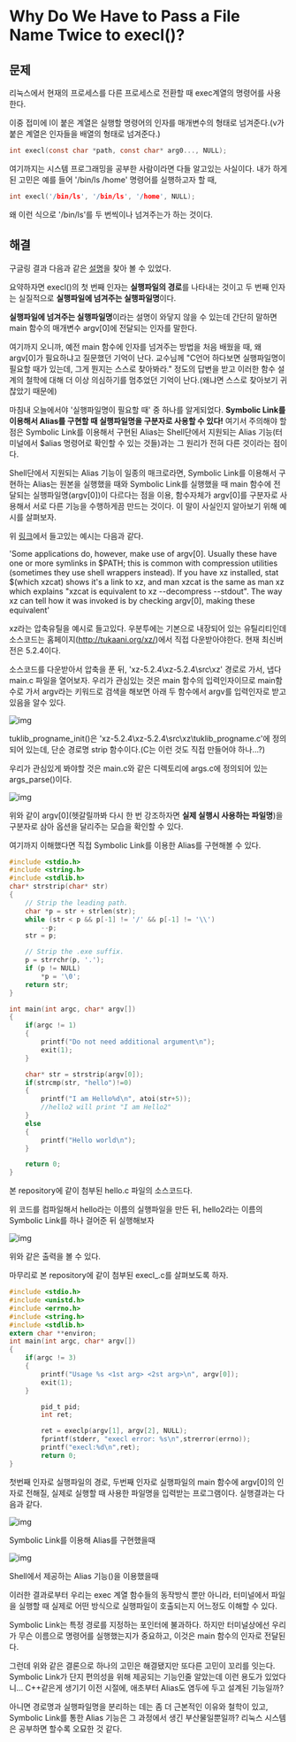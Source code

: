 # Why Do We Have to Pass a File Name Twice to execl()?

## 문제

리눅스에서 현재의 프로세스를 다른 프로세스로 전환할 때 exec계열의 명령어를 사용한다.



이중 접미에 l이 붙은 계열은 실행할 명령어의 인자를 매개변수의 형태로 넘겨준다.(v가 붙은 계열은 인자들을 배열의 형태로 넘겨준다.)

```c
int execl(const char *path, const char* arg0..., NULL);
```
여기까지는 시스템 프로그래밍을 공부한 사람이라면 다들 알고있는 사실이다. 내가 하게된 고민은 예를 들어 '/bin/ls /home' 명령어를 실행하고자 할 때,


```c
int execl('/bin/ls', '/bin/ls', '/home', NULL);
```
왜 이런 식으로 '/bin/ls'를 두 번씩이나 넘겨주는가 하는 것이다.



## 해결

구글링 결과 다음과 같은 [설명](https://unix.stackexchange.com/questions/187666/why-do-we-have-to-pass-the-file-name-twice-in-exec-functions)을 찾아 볼 수 있었다.



요약하자면 execl()의 첫 번째 인자는 **실행파일의 경로**를 나타내는 것이고 두 번째 인자는 실질적으로 **실행파일에 넘겨주는 실행파일명**이다.



**실행파일에 넘겨주는 실행파일명**이라는 설명이 와닿지 않을 수 있는데 간단히 말하면 main 함수의 매개변수 argv[0]에 전달되는 인자를 말한다.



여기까지 오니까, 예전 main 함수에 인자를 넘겨주는 방법을 처음 배웠을 때, 왜 argv[0]가 필요하냐고 질문했던 기억이 난다. 교수님께 "C언어 하다보면 실행파일명이 필요할 때가 있는데, 그게 뭔지는 스스로 찾아봐라." 정도의 답변을 받고 이러한 함수 설계의 철학에 대해 더 이상 의심하기를 멈추었던 기억이 난다.(왜냐면 스스로 찾아보기 귀찮았기 때문에)



마침내 오늘에서야 '실행파일명이 필요할 때' 중 하나를 알게되었다. **Symbolic Link를 이용해서 Alias를 구현할 때 실행파일명을 구분자로 사용할 수 있다!** 여기서 주의해야 할 점은 Symbolic Link를 이용해서 구현된 Alias는 Shell단에서 지원되는 Alias 기능(터미널에서 $alias 명령어로 확인할 수 있는 것들)과는 그 원리가 전혀 다른 것이라는 점이다.



Shell단에서 지원되는 Alias 기능이 일종의 매크로라면, Symbolic Link를 이용해서 구현하는 Alias는 원본을 실행했을 때와 Symbolic Link를 실행했을 때 main 함수에 전달되는 실행파일명(argv[0])이 다르다는 점을 이용, 함수자체가 argv[0]를 구분자로 사용해서 서로 다른 기능을 수행하게끔 만드는 것이다. 이 말이 사실인지 알아보기 위해 예시를 살펴보자.



위 [링크](https://unix.stackexchange.com/questions/187666/why-do-we-have-to-pass-the-file-name-twice-in-exec-functions)에서 들고있는 예시는 다음과 같다.




'Some applications do, however, make use of argv[0]. Usually these have one or more symlinks in $PATH; this is common with compression utilities (sometimes they use shell wrappers instead). If you have xz installed, stat $(which xzcat) shows it's a link to xz, and man xzcat is the same as man xz which explains "xzcat is equivalent to xz --decompress --stdout". The way xz can tell how it was invoked is by checking argv[0], making these equivalent'




xz라는 압축유틸을 예시로 들고있다. 우분투에는 기본으로 내장되어 있는 유틸리티인데 소스코드는 홈페이지(<http://tukaani.org/xz/>)에서 직접 다운받아야한다. 현재 최신버전은 5.2.4이다.



소스코드를 다운받아서 압축을 푼 뒤, 'xz-5.2.4\xz-5.2.4\src\xz' 경로로 가서, 냅다 main.c 파일을 열어보자. 우리가 관심있는 것은 main 함수의 입력인자이므로 main함수로 가서 argv라는 키워드로 검색을 해보면 아래 두 함수에서 argv를 입력인자로 받고 있음을 알수 있다.



![img](Images/img1.JPG)



tuklib_progname_init()은 'xz-5.2.4\xz-5.2.4\src\xz\tuklib_progname.c'에 정의되어 있는데, 단순 경로명 strip 함수이다.(C는 이런 것도 직접 만들어야 하나...?)



우리가 관심있게 봐야할 것은 main.c와 같은 디렉토리에 args.c에 정의되어 있는 args_parse()이다.



![img](Images/img2.JPG)



위와 같이 argv[0](헷갈릴까봐 다시 한 번 강조하자면 **실제 실행시 사용하는 파일명**)을 구분자로 삼아 옵션을 달리주는 모습을 확인할 수 있다.



여기까지 이해했다면 직접 Symbolic Link를 이용한 Alias를 구현해볼 수 있다.

```c
#include <stdio.h>
#include <string.h>
#include <stdlib.h> 
char* strstrip(char* str)
{
	// Strip the leading path.
	char *p = str + strlen(str);
	while (str < p && p[-1] != '/' && p[-1] != '\\')
		--p;
 	str = p;

 	// Strip the .exe suffix.
	p = strrchr(p, '.');
	if (p != NULL)
		*p = '\0';
 	return str;
} 

int main(int argc, char* argv[])
{
	if(argc != 1)
	{
		printf("Do not need additional argument\n");
		exit(1);
	}

	char* str = strstrip(argv[0]);
 	if(strcmp(str, "hello")!=0)
	{
		printf("I am Hello%d\n", atoi(str+5));
		//hello2 will print "I am Hello2"
	}
	else
	{
		printf("Hello world\n");
	}

	return 0;
}
```
본 repository에 같이 첨부된 hello.c 파일의 소스코드다.



위 코드를 컴파일해서 hello라는 이름의 실행파일을 만든 뒤, hello2라는 이름의 Symbolic Link를 하나 걸어준 뒤 실행해보자



![img](Images/img4.JPG)



위와 같은 출력을 볼 수 있다. 



마무리로 본 repository에 같이 첨부된 execl_.c를 살펴보도록 하자.

```c
#include <stdio.h>
#include <unistd.h>
#include <errno.h>
#include <string.h>
#include <stdlib.h>
extern char **environ;
int main(int argc, char* argv[])
{
	if(argc != 3)
	{
		printf("Usage %s <1st arg> <2st arg>\n", argv[0]);
		exit(1);
	}

        pid_t pid;
        int ret;

        ret = execlp(argv[1], argv[2], NULL);
        fprintf(stderr, "execl error: %s\n",strerror(errno));
        printf("execl:%d\n",ret);
        return 0;
}
```
첫번째 인자로 실행파일의 경로, 두번째 인자로 실행파일의 main 함수에 argv[0]의 인자로 전해질, 실제로 실행할 때 사용한 파일명을 입력받는 프로그램이다. 실행결과는 다음과 같다.



![img](Images/img3.JPG)


Symbolic Link를 이용해 Alias를 구현했을때


![img](Images/img5.JPG)


Shell에서 제공하는 Alias 기능()을 이용했을때


이러한 결과로부터 우리는 exec 계열 함수들의 동작방식 뿐만 아니라, 터미널에서 파일을 실행할 때 실제로 어떤 방식으로 실행파일이 호출되는지 어느정도 이해할 수 있다.



Symbolic Link는 특정 경로를 지정하는 포인터에 불과하다. 하지만 터미널상에선 우리가 무슨 이름으로 명령어를 실행했는지가 중요하고, 이것은 main 함수의 인자로 전달된다.



그런데 위와 같은 결론으로 하나의 고민은 해결됐지만 또다른 고민이 꼬리를 잇는다. Symbolic Link가 단지 편의성을 위해 제공되는 기능인줄 알았는데 이런 용도가 있었다니... C++같은게 생기기 이전 시절에, 애초부터 Alias도 염두에 두고 설계된 기능일까? 



아니면 경로명과 실행파일명을 분리하는 데는 좀 더 근본적인 이유와 철학이 있고, Symbolic Link를 통한 Alias 기능은 그 과정에서 생긴 부산물일뿐일까? 리눅스 시스템은 공부하면 할수록 오묘한 것 같다.

